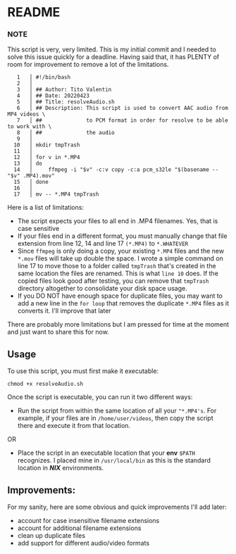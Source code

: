 # README

### NOTE

This script is very, very limited. This is my initial commit and I needed to solve this issue quickly for a deadline. Having said that, it has PLENTY of room for improvement to remove a lot of the limitations.

```
   1   │ #!/bin/bash
   2   │ 
   3   │ ## Author: Tito Valentin
   4   │ ## Date: 20220423
   5   │ ## Title: resolveAudio.sh
   6   │ ## Description: This script is used to convert AAC audio from MP4 videos \
   7   │ ##              to PCM format in order for resolve to be able to work with \
   8   │ ##              the audio
   9   │ 
  10   │ mkdir tmpTrash
  11   │ 
  12   │ for v in *.MP4
  13   │ do
  14   │     ffmpeg -i "$v" -c:v copy -c:a pcm_s32le "$(basename -- "$v" .MP4).mov"
  15   │ done
  16   │ 
  17   │ mv -- *.MP4 tmpTrash
```

Here is a list of limitations:
- The script expects your files to all end in .MP4 filenames. Yes, that is case sensitive
- If your files end in a different format, you must manually change that file extension from line 12, 14 and line 17 `(*.MP4)` to `*.WHATEVER`
- Since `ffmpeg` is only doing a copy, your existing `*.MP4` files and the new `*.mov` files will take up double the space. I wrote a simple command on line 17 to move those to a folder called `tmpTrash` that's created in the same location the files are renamed. This is what `line 10` does. If the copied files look good after testing, you can remove that `tmpTrash` directory altogether to consolidate your disk space usage.
- If you DO NOT have enough space for duplicate files, you may want to add a new line in the `for loop` that removes the duplicate `*.MP4` files as it converts it. I'll improve that later

There are probably more limitations but I am pressed for time at the moment and just want to share this for now.

## Usage 

To use this script, you must first make it executable:

`chmod +x resolveAudio.sh`

Once the script is executable, you can run it two different ways:

- Run the script from within the same location of all your `"*.MP4's`. For example, if your files are in `/home/user/videos`, then copy the script there and execute it from that location.

OR

- Place the script in an executable location that your **env** `$PATH` recognizes. I placed mine in `/usr/local/bin` as this is the standard location in ***NIX*** environments.

## Improvements:

For my sanity, here are some obvious and quick improvements I'll add later:
- account for case insensitive filename extensions
- account for additional filename extensions
- clean up duplicate files
- add support for different audio/video formats


